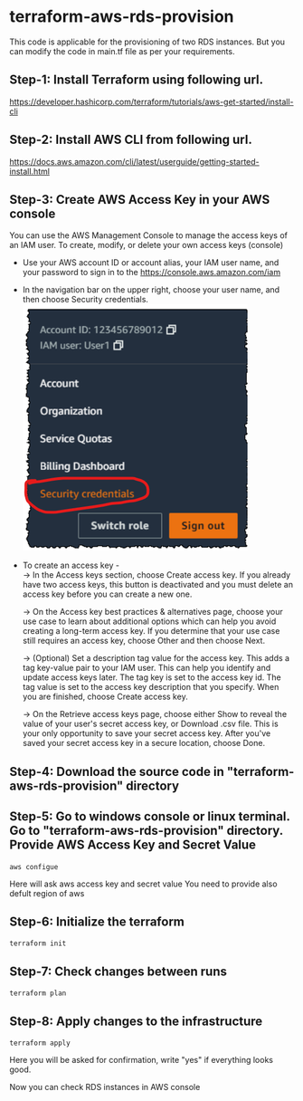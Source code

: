 ﻿# terraform-aws-rds-provision
This code is applicable for the provisioning of two RDS instances. But you can modify the code in main.tf file as per your requirements.

## Step-1: Install Terraform using following url.
https://developer.hashicorp.com/terraform/tutorials/aws-get-started/install-cli

## Step-2: Install AWS CLI from following url.
https://docs.aws.amazon.com/cli/latest/userguide/getting-started-install.html

## Step-3: Create AWS Access Key in your AWS console
You can use the AWS Management Console to manage the access keys of an IAM user.
To create, modify, or delete your own access keys (console)
 - Use your AWS account ID or account alias, your IAM user name, and your password to sign in to the https://console.aws.amazon.com/iam
 - In the navigation bar on the upper right, choose your user name, and then choose Security credentials.
   ![plot](./access_key_creation.png)
 - To create an access key - <br>
    -> In the Access keys section, choose Create access key. If you already have two access keys, this button is deactivated and you must delete an access key before you can create a new one.
    
    -> On the Access key best practices & alternatives page, choose your use case to learn about additional options which can help you avoid creating a long-term access key. If you determine that your use case still requires an access key, choose Other and then choose Next.
    
    -> (Optional) Set a description tag value for the access key. This adds a tag key-value pair to your IAM user. This can help you identify and update access keys later. The tag key is set to the access key id. The tag value is set to the access key description that you specify. When you are finished, choose Create access key.
    
   -> On the Retrieve access keys page, choose either Show to reveal the value of your user's secret access key, or Download .csv file. This is your only opportunity to save your secret access key. After you've saved your secret access key in a secure location, choose Done.
   
## Step-4: Download the source code in "terraform-aws-rds-provision" directory

## Step-5: Go to windows console or linux terminal. Go to "terraform-aws-rds-provision" directory. Provide AWS Access Key and Secret Value
```
aws configue
```
Here will ask aws access key and secret value
You need to provide also defult region of aws

## Step-6: Initialize the terraform 
```
terraform init
```
## Step-7: Check changes between runs
```
terraform plan
```
## Step-8: Apply changes to the infrastructure
```
terraform apply
```
Here you will be asked for confirmation, write "yes" if everything looks good.

Now you can check RDS instances in AWS console




